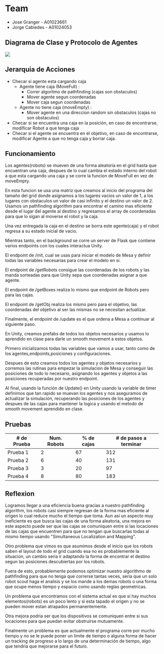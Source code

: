 # Team

-  Jose Granger - A01023661
-  Jorge Cabiedes - A01024053

## Diagrama de Clase y Protocolo de Agentes

![](https://i.imgur.com/RQJtrDx.png)

## Jerarquia de Acciones

* Checar si agente esta cargando caja
    * Agente tiene caja (MoveFull) : 
        * Correr algoritmo de pathfinding (cajas son obstaculos)
        * Mover agente segun coordenadas
        * Mover caja segun coordenadas
    * Agente no tiene caja (moveEmpty) : 
        * Mover agente en una direccion random sin obstaculos (cajas no son obstaculos)
* Checar si se encuentra una caja en la posición, en caso de encontrarse, modificar Robot a que tenga caja
* Checar si el agente se encuentra en el objetivo, en caso de encontrarse, modificar Agente a que no tenga caja y borrar caja.

## Funcionamiento

Los agentes(robots) se mueven de una forma aleatoria en el grid hasta que encuentran una caja, despues de lo cual cambia el estado interno del robot a que esta cargando una caja y se corre la funcion de MoveFull en vez de moveEmpty.

En esta funcion se usa una matriz que creamos al inicio del programa del tamaño del grid donde asignamos a los lugares vacios un valor de 1, a los lugares con obstaculos un valor de casi infinito y el destino un valor de 2. Usamos un pathfinding algorithm para encontrar el camino mas eficiente desde el lugar del agente al destino y regresamos el array de coordenadas para que lo sigan al moverse el robot y la caja.

Una vez entregada la caja en el destino se borra este agente(caja) y el robot regresa a su estado inicial de vacio.

Mientras tanto, en el background se corre un server de Flask que contiene varios endpoints con los cuales interactua Unity.

El endpoint de /init, cual se usas para iniciar el modelo de Mesa y definir todas las variables necesarias para crear el modelo en si.

El endpoint de /getRobots consigue las coordenadas de los robots y las manda sorteadas para que Unity sepa que coordenadas asignar a que agente.

El endpoint de /getBoxes realiza lo mismo que endpoint de Robots pero para las cajas.

El endpoint de /getObj realiza los mismo pero para el objetivo, las coordenadas del objetivo al ser las mismas no se necesitan actualizar.

Finalmente, el endpoint de /update es el que ordena a Mesa a continuar al siguiente paso.

En Unity, creamos prefabs de todos los objetos necesarios y usamos lo aprendido en clase para darle un smooth movement a estos objetos.

Primero inicializamos todas las variables que vamos a usar, tanto como de los agentes,endpoints,posiciones y configuraciones.

Despues de esto creamos todos los agentes y objetos necesarios y corremos las rutinas para empezar la simulacion de Mesa y conseguir las posiciones de todo lo necesario, asignando los agentes y objetos a las posiciones recuperadas por nuestro endpoint.

Al final, usando la función de Update() en Unity usando la variable de timer definimos que tan rapido se muevan los agentes y nos aseguramos de actualizar la simulación, recuperando las posiciones de los agentes y despues de las cajas para mantener la logica y usando el metodo de smooth movement aprendido en clase.

## Pruebas



| # de Prueba | Num. Robots | % de cajas | # de pasos a terminar |
| ----------- | ----------- | ---------- | ------------------- |
| Prueba 1    | 2           | 67         |   312                  |
| Prueba 2    |   6          |    40        |     131               |
| Prueba 3    |    3         |    20        |   97                  |
| Prueba 4    | 8       | 80      |   183                      |     |

## Reflexion

Logramos llegar a una eficiencia buena gracias a nuestro pathfinding algorithm, los robots casi siempre regresan de la forma mas eficiente al origen lo cual reduce mucho el tiempo que toma. Aun asi un aspecto muy ineficiente es que busca las cajas de una forma aleatoria, una mejora en este aspecto puede ser que las cajas se comuniquen entre si las locaciones de las cajas que encuentren para que no tengan que buscarlas todas al mismo tiempo usando "Simultaneous Localization and Mapping".

Otro problema que vimos es que asumimos desde el inicio que los robots saben el layout de todo el grid cuando esa no es probablemente la situacion, un cambio seria ir adaptando la forma de encontrar el destino segun las posiciones descubiertas por los robots.

Fuera de esto, probablemente podemos optimizar nuestro algorithmo de pathfinding para que no tenga que correrse tantas veces, seria que un solo robot scout haga el analisis y se los mande a los demas robots o una forma que ocupe menos tiempo y espacio como usando reglas geometricas.

Un problema que encontramos con el sistema actual es que si hay muchos elementos(robots) es un poco lento y si esta tapado el origen y no se pueden mover estan atrapados permanentemente.

Otra mejora podria ser que los dispositivos se comuniquen entre si sus locaciones para que puedan evitar obstruirse mutuamente.

Finalmente un problema es que actualmente el programa corre por mucho tiempo y no se le puede poner un limite de tiempo o alguna forma de hacer un tracking de progreso a lo largo de una determinación de tiempo, algo que tendria que mejorarse para el futuro.

